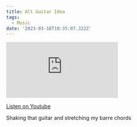 ```yaml
---
title: Alt Guitar Idea
tags:
  - Music
date: '2023-03-18T10:35:07.322Z'
---
```


<iframe src="https://www.youtube-nocookie.com/embed/MOVKe0suJtI?modestbranding=1&showinfo=0&rel=0" title="YouTube video player" frameborder="0" allow="accelerometer; autoplay; encrypted-media; gyroscope; picture-in-picture;" allowfullscreen className="youtube_video"></iframe>

[Listen on Youtube](https://youtu.be/MOVKe0suJtI)

Shaking that guitar and stretching my barre chords
